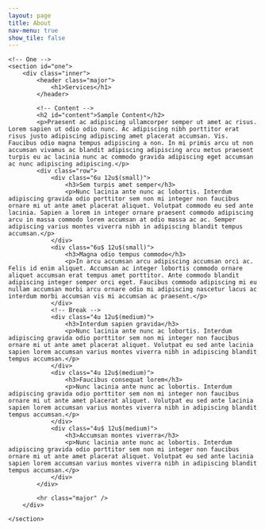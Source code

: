 ```yaml
---
layout: page
title: About
nav-menu: true
show_tile: false
---
```



<!-- Main -->
<div id="main" class="alt">

    <!-- One -->
    <section id="one">
        <div class="inner">
            <header class="major">
                <h1>Services</h1>
            </header>

            <!-- Content -->
            <h2 id="content">Sample Content</h2>
            <p>Praesent ac adipiscing ullamcorper semper ut amet ac risus. Lorem sapien ut odio odio nunc. Ac adipiscing nibh porttitor erat risus justo adipiscing adipiscing amet placerat accumsan. Vis. Faucibus odio magna tempus adipiscing a non. In mi primis arcu ut non accumsan vivamus ac blandit adipiscing adipiscing arcu metus praesent turpis eu ac lacinia nunc ac commodo gravida adipiscing eget accumsan ac nunc adipiscing adipiscing.</p>
            <div class="row">
                <div class="6u 12u$(small)">
                    <h3>Sem turpis amet semper</h3>
                    <p>Nunc lacinia ante nunc ac lobortis. Interdum adipiscing gravida odio porttitor sem non mi integer non faucibus ornare mi ut ante amet placerat aliquet. Volutpat commodo eu sed ante lacinia. Sapien a lorem in integer ornare praesent commodo adipiscing arcu in massa commodo lorem accumsan at odio massa ac ac. Semper adipiscing varius montes viverra nibh in adipiscing blandit tempus accumsan.</p>
                </div>
                <div class="6u$ 12u$(small)">
                    <h3>Magna odio tempus commodo</h3>
                    <p>In arcu accumsan arcu adipiscing accumsan orci ac. Felis id enim aliquet. Accumsan ac integer lobortis commodo ornare aliquet accumsan erat tempus amet porttitor. Ante commodo blandit adipiscing integer semper orci eget. Faucibus commodo adipiscing mi eu nullam accumsan morbi arcu ornare odio mi adipiscing nascetur lacus ac interdum morbi accumsan vis mi accumsan ac praesent.</p>
                </div>
                <!-- Break -->
                <div class="4u 12u$(medium)">
                    <h3>Interdum sapien gravida</h3>
                    <p>Nunc lacinia ante nunc ac lobortis. Interdum adipiscing gravida odio porttitor sem non mi integer non faucibus ornare mi ut ante amet placerat aliquet. Volutpat eu sed ante lacinia sapien lorem accumsan varius montes viverra nibh in adipiscing blandit tempus accumsan.</p>
                </div>
                <div class="4u 12u$(medium)">
                    <h3>Faucibus consequat lorem</h3>
                    <p>Nunc lacinia ante nunc ac lobortis. Interdum adipiscing gravida odio porttitor sem non mi integer non faucibus ornare mi ut ante amet placerat aliquet. Volutpat eu sed ante lacinia sapien lorem accumsan varius montes viverra nibh in adipiscing blandit tempus accumsan.</p>
                </div>
                <div class="4u$ 12u$(medium)">
                    <h3>Accumsan montes viverra</h3>
                    <p>Nunc lacinia ante nunc ac lobortis. Interdum adipiscing gravida odio porttitor sem non mi integer non faucibus ornare mi ut ante amet placerat aliquet. Volutpat eu sed ante lacinia sapien lorem accumsan varius montes viverra nibh in adipiscing blandit tempus accumsan.</p>
                </div>
            </div>

            <hr class="major" />
        </div>

    </section>

</div>